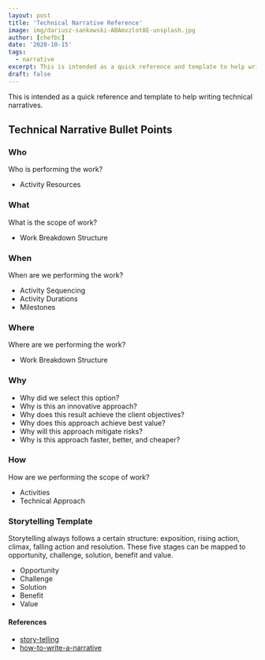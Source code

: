 ```yaml
---
layout: post
title: 'Technical Narrative Reference'
image: img/dariusz-sankowski-ABAmxzlot8E-unsplash.jpg
author: [chefbc]
date: '2020-10-15'
tags:
  - narrative
excerpt: This is intended as a quick reference and template to help writing technical narratives.
draft: false
---
```


This is intended as a quick reference and template to help writing technical narratives.


## Technical Narrative Bullet Points

### Who
Who is performing the work?
  - Activity Resources

### What
What is the scope of work?
  - Work Breakdown Structure

### When
When are we performing the work?
- Activity Sequencing
- Activity Durations
- Milestones

### Where
Where are we performing the work?
  - Work Breakdown Structure

### Why
- Why did we select this option?
- Why is this an innovative approach?
- Why does this result achieve the client objectives?
- Why does this approach achieve best value?
- Why will this approach mitigate risks?
- Why is this approach faster, better, and cheaper?

### How
How are we performing the scope of work?
  - Activities
  - Technical Approach


### Storytelling Template

Storytelling always follows a certain structure: exposition, rising action, climax, falling action and resolution. These five stages can be mapped to opportunity, challenge, solution, benefit and value.

  - Opportunity
  - Challenge
  - Solution
  - Benefit
  - Value


#### References
- [story-telling](https://www.gripagency.com/post/storytelling-template-for-writing-effective-technology-content)
- [how-to-write-a-narrative](https://aws.amazon.com/blogs/startups/startup-advice-how-to-write-a-narrative/)
